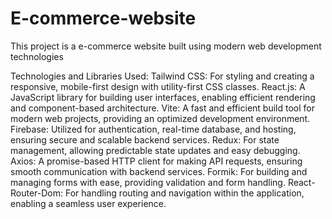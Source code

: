 # E-commerce-website
This project is a e-commerce website built using modern web development technologies 

Technologies and Libraries Used:
Tailwind CSS: For styling and creating a responsive, mobile-first design with utility-first CSS classes.
React.js: A JavaScript library for building user interfaces, enabling efficient rendering and component-based architecture.
Vite: A fast and efficient build tool for modern web projects, providing an optimized development environment.
Firebase: Utilized for authentication, real-time database, and hosting, ensuring secure and scalable backend services.
Redux: For state management, allowing predictable state updates and easy debugging.
Axios: A promise-based HTTP client for making API requests, ensuring smooth communication with backend services.
Formik: For building and managing forms with ease, providing validation and form handling.
React-Router-Dom: For handling routing and navigation within the application, enabling a seamless user experience.

